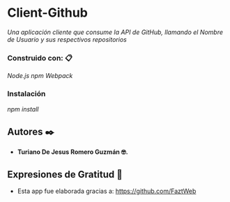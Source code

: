 # Client-Github

_Una aplicación cliente que consume la API de GitHub, llamando el Nombre de Usuario y sus respectivos repositorios_

### Construido con: 📋

_Node.js_
_npm_
_Webpack_

### Instalación

_npm install_




## Autores ✒️
* **Turiano De Jesus Romero Guzmán 🤓.**


## Expresiones de Gratitud 🎁
 
* Esta app fue elaborada gracias a: https://github.com/FaztWeb


